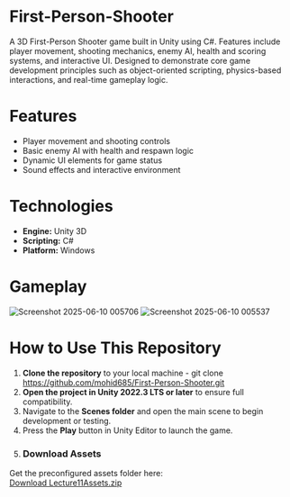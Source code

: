 # First-Person-Shooter
A 3D First-Person Shooter game built in Unity using C#. Features include player movement, shooting mechanics, enemy AI, health and scoring systems, and interactive UI. Designed to demonstrate core game development principles such as object-oriented scripting, physics-based interactions, and real-time gameplay logic.

# Features
- Player movement and shooting controls
- Basic enemy AI with health and respawn logic
- Dynamic UI elements for game status
- Sound effects and interactive environment

# Technologies
- **Engine:** Unity 3D
- **Scripting:** C#
- **Platform:** Windows

# Gameplay
![Screenshot 2025-06-10 005706](https://github.com/user-attachments/assets/a7ce7844-92d1-4e6e-8447-b13bb3eb6d05)
![Screenshot 2025-06-10 005537](https://github.com/user-attachments/assets/7a742ab2-0bcd-461f-8457-cceb8bfe72ff)

# How to Use This Repository
1. **Clone the repository** to your local machine
          - git clone https://github.com/mohid685/First-Person-Shooter.git
2. **Open the project in Unity 2022.3 LTS or later** to ensure full compatibility.
3. Navigate to the **Scenes folder** and open the main scene to begin development or testing.
4. Press the **Play** button in Unity Editor to launch the game.
5. ### Download Assets  
Get the preconfigured assets folder here:  
[Download Lecture11Assets.zip](https://www.dropbox.com/scl/fi/uhajv4mx24fr837bheg31/Lecture11Assets.zip?rlkey=oflm6cyw15iqw2jvazguilt0g&dl=1)

